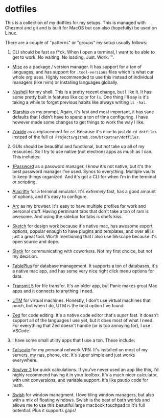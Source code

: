 # dotfiles

This is a collection of my dotfiles for my setups. This is managed with Chezmoi and git and is built for MacOS but can also (hopefully) be used on Linux.

There are a couple of "patterns" or "groups" my setup usually follows:

1) CLI should be fast as f*ck. When I open a terminal, I want to be able to get to work. No waiting. No loading. Just. Work. :tm:.

- [Mise](https://mise.jdx.dev/) as a package / version manager. It has support for a ton of languages, and has support for `.tool-versions` files which is what our whole org uses. Highly recommended to use this instead of individual managers (like nvm) or installing languages globally.

- [Nushell](https://www.nushell.sh/) for my shell. This is a pretty recent change, but I like it. It has some pretty built in features like color for `ls`. One thing I'll say is it's taking a while to forget previous habits like always writing `ls -hal`.

- [Starship](https://starship.rs/) as my prompt. Again, it's fast and most important, it has sane defaults that I didn't have to spend a ton of time configuring. I have however made some changes to get things to work the way I like.

- [Zoxide](https://github.com/ajeetdsouza/zoxide) as a replacemenf for `cd`. Because it's nice to just do `cd dotfiles` instead of the full `cd Projects/github.com/btkostner/dotfiles`.

2) GUIs should be beautilful and functional, but _not_ take up all of my resources. So I try to use native (not electron) apps as much as I can. This includes:

- [1Password](https://1password.com/) as a password manager. I know it's not native, but it's the best password manager I've used. Syncs to everything. Multiple vaults to keep things organized. And it's got a CLI for when I'm in the terminal or scripting.

- [Alacritty](https://github.com/alacritty/alacritty) for a terminal emulator. It's _extremely_ fast, has a good amount of options, and it's easy to configure.

- [Arc](https://arc.net/) as my browser. It's easy to have multiple profiles for work and personal stuff. Having perminant tabs that don't take a ton of ram is awesome. And using the sidebar for tabs is chefs kiss.

- [Sketch](https://www.sketch.com/) for design work because it's native mac, has awesome export options, popular enough to have plugins and templates, and over all is just a great tool. Worth mentioning that I also use Inkscape because it's open source and dope.

- [Slack](https://slack.com/) for communicating with coworkers. Not my first choice, but not my decision.

- [TablePlus](https://tableplus.com/) for database management. It supports a ton of databases, it's a native mac app, and has some very nice right click menu options for data.

- [Transmit 5](https://panic.com/transmit/) for file transfer. It's an older app, but Panic makes great Mac apps and it connects to anything I need.

- [UTM](https://getutm.app/) for virtual machines. Honestly, I don't use virtual machines that much, but when I do, UTM is the best option I've found.

- [Zed](https://zed.dev/) for code editing. It's a native code editor that's _super_ fast. It doesn't support all of the languages I use yet, but it does most of what I need. For everything that Zed doesn't handle (or is too annoying for), I use VSCode.

3) I have some small utility apps that I use a ton. These include:

- [Tailscale](https://tailscale.com/) for my personal network VPN. It's installed on most of my servers, my nas, phone, etc. It's super simple and just works everywhere.

- [Soulver 3](https://soulver.app/) for quick calculations. If you've never used an app like this, I'd highly recommend having it in your toolbox. It's a much nicer calculator, with unit conversions, and variable support. It's like psudo code for math.

- [Swish](https://highlyopinionated.co/swish/) for window managment. I love tiling window managers, but also with a mix of floating windows. Swish is the best of both worlds and allows me to use this beautiful large macbook touchpad to it's full potential. Plus it supports gaps!
